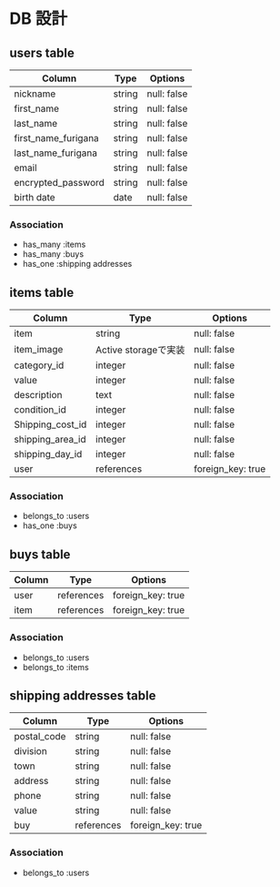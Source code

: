 # DB 設計

## users table

| Column              | Type                | Options                 |          
|-------------------- |---------------------|-------------------------|
| nickname            | string              | null: false             |
| first_name          | string              | null: false             |
| last_name           | string              | null: false             |
| first_name_furigana | string              | null: false             |
| last_name_furigana  | string              | null: false             |
| email               | string              | null: false             |
| encrypted_password  | string              | null: false             |
| birth date          | date                | null: false             |

### Association

- has_many :items
- has_many :buys
- has_one  :shipping addresses

## items table

| Column              | Type                | Options                 |
|-------------------- |---------------------|-------------------------|
| item                | string              | null: false             |
| item_image          | Active storageで実装 | null: false             |
| category_id         | integer             | null: false             |
| value | integer     | null: false         | null: false             |
| description         | text                | null: false             |
| condition_id        | integer             | null: false             |
| Shipping_cost_id    | integer             | null: false             |
| shipping_area_id    | integer             | null: false             |
| shipping_day_id     | integer             | null: false             |
| user                | references          | foreign_key: true       |


### Association

- belongs_to :users
- has_one    :buys

## buys table

| Column              | Type                | Options                 |          
|-------------------- |---------------------|-------------------------|
| user                | references          | foreign_key: true       |
| item                | references          | foreign_key: true       |
### Association

- belongs_to :users
- belongs_to :items

## shipping addresses table


| Column              | Type                | Options                 |          
|-------------------- |---------------------|-------------------------|
| postal_code         | string              | null: false             |
| division            | string              | null: false             |
| town                | string              | null: false             |
| address             | string              | null: false             |
| phone               | string              | null: false             |
| value               | string              | null: false             |
| buy                 | references          | foreign_key: true       |

### Association

- belongs_to :users